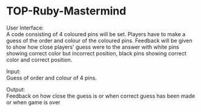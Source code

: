 # TOP-Ruby-Mastermind

User Interface:<br/>
A code consisting of 4 coloured pins will be set. Players have to make a guess of the order and colour of the coloured 
pins. Feedback will be given to show how close players' guess were to the answer with white pins showing correct color
but incorrect position, black pins showing correct color and correct position.

Input:<br/>
Guess of order and colour of 4 pins.

Output:<br/>
Feedback on how close the guess is or when correct guess has been made or when game is over